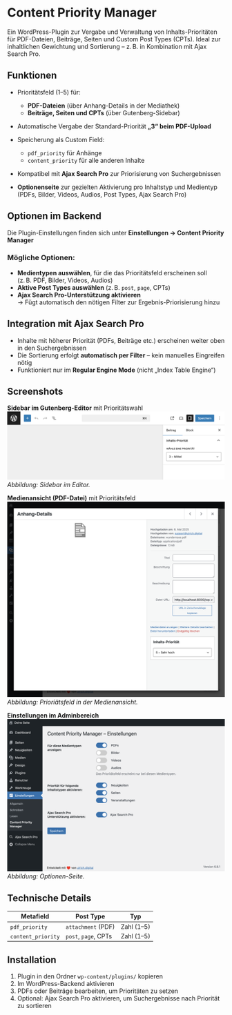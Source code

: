 # Content Priority Manager

Ein WordPress-Plugin zur Vergabe und Verwaltung von Inhalts-Prioritäten für PDF-Dateien, Beiträge, Seiten und Custom Post Types (CPTs). Ideal zur inhaltlichen Gewichtung und Sortierung – z. B. in Kombination mit Ajax Search Pro.



## Funktionen

* Prioritätsfeld (1–5) für:

  * **PDF-Dateien** (über Anhang-Details in der Mediathek)
  * **Beiträge, Seiten und CPTs** (über Gutenberg-Sidebar)
* Automatische Vergabe der Standard-Priorität **„3“ beim PDF-Upload**
* Speicherung als Custom Field:

  * `pdf_priority` für Anhänge
  * `content_priority` für alle anderen Inhalte
* Kompatibel mit **Ajax Search Pro** zur Priorisierung von Suchergebnissen
* **Optionenseite** zur gezielten Aktivierung pro Inhaltstyp und Medientyp (PDFs, Bilder, Videos, Audios, Post Types, Ajax Search Pro)



## Optionen im Backend

Die Plugin-Einstellungen finden sich unter
**Einstellungen → Content Priority Manager**



### Mögliche Optionen:

* **Medientypen auswählen**, für die das Prioritätsfeld erscheinen soll  
  (z. B. PDF, Bilder, Videos, Audios)
* **Aktive Post Types auswählen** (z. B. `post`, `page`, CPTs)
* **Ajax Search Pro-Unterstützung aktivieren**  
  → Fügt automatisch den nötigen Filter zur Ergebnis-Priorisierung hinzu



## Integration mit Ajax Search Pro

* Inhalte mit höherer Priorität (PDFs, Beiträge etc.) erscheinen weiter oben in den Suchergebnissen
* Die Sortierung erfolgt **automatisch per Filter** – kein manuelles Eingreifen nötig
* Funktioniert nur im **Regular Engine Mode** (nicht „Index Table Engine“)


## Screenshots 

**Sidebar im Gutenberg-Editor** mit Prioritätswahl
![Sidebar im Editor](./assets/img/sidebar_im_editor.png)
*Abbildung: Sidebar im Editor.*

**Medienansicht (PDF-Datei)** mit Prioritätsfeld
![Medianansicht](./assets/img/medienansicht.png)
*Abbildung: Prioriätsfeld in der Medienansicht.*

**Einstellungen im Adminbereich**
    ![Optionen-Seite](./assets/img/options_page.png)
    *Abbildung: Optionen-Seite.*


## Technische Details

| Metafield          | Post Type            | Typ        |
| ------------------ | -------------------- | ---------- |
| `pdf_priority`     | `attachment` (PDF)   | Zahl (1–5) |
| `content_priority` | `post`, `page`, CPTs | Zahl (1–5) |


## Installation

1. Plugin in den Ordner `wp-content/plugins/` kopieren
2. Im WordPress-Backend aktivieren
3. PDFs oder Beiträge bearbeiten, um Prioritäten zu setzen
4. Optional: Ajax Search Pro aktivieren, um Suchergebnisse nach Priorität zu sortieren
